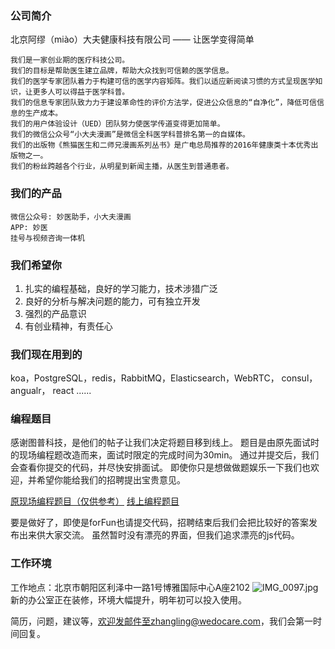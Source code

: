 ### 公司简介
北京阿缪（miào）大夫健康科技有限公司 —— 让医学变得简单

    我们是一家创业期的医疗科技公司。
    我们的目标是帮助医生建立品牌，帮助大众找到可信赖的医学信息。
    我们的医学专家团队着力于构建可信的医学内容矩阵。我们以适应新阅读习惯的方式呈现医学知识，让更多人可以得益于医学科普。
    我们的信息专家团队致力力于建设革命性的评价方法学，促进公众信息的“自净化”，降低可信信息的生产成本。
    我们的用户体验设计（UED）团队努力使医学传道变得更加简单。
    我们的微信公众号“小大夫漫画”是微信全科医学科普排名第一的自媒体。
    我们的出版物《熊猫医生和二师兄漫画系列丛书》是广电总局推荐的2016年健康类十本优秀出版物之一。
    我们的粉丝跨越各个行业，从明星到新闻主播，从医生到普通患者。

### 我们的产品
    微信公众号: 妙医助手，小大夫漫画
    APP: 妙医
    挂号与视频咨询一体机

### 我们希望你
1. 扎实的编程基础，良好的学习能力，技术涉猎广泛
2. 良好的分析与解决问题的能力，可有独立开发
3. 强烈的产品意识
4. 有创业精神，有责任心

### 我们现在用到的
koa，PostgreSQL，redis，RabbitMQ，Elasticsearch，WebRTC， consul， angualr， react ......

### 编程题目
感谢图普科技，是他们的帖子让我们决定将题目移到线上。
题目是由原先面试时的现场编程题改造而来，面试时限定的完成时间为30min。
通过并提交后，我们会查看你提交的代码，并尽快安排面试。
即使你只是想做做题娱乐一下我们也欢迎，并希望你能给我们的招聘提出宝贵意见。

[原现场编程题目（仅供参考）](https://of82sgnkm.qnssl.com/amdf-live-coding.pdf)
[线上编程题目](https://of82sgnkm.qnssl.com/amdf-js-201610.pdf)

要是做好了，即使是forFun也请提交代码，招聘结束后我们会把比较好的答案发布出来供大家交流。
虽然暂时没有漂亮的界面，但我们追求漂亮的js代码。

### 工作环境
工作地点：北京市朝阳区利泽中一路1号博雅国际中心A座2102
![IMG_0097.jpg](https://dn-cnode.qbox.me/FsmIWvYwl6y_ju_ROhF3-WC3K1FI "工作环境")
新的办公室正在装修，环境大幅提升，明年初可以投入使用。

简历，问题，建议等，欢迎发邮件至zhangling@wedocare.com，我们会第一时间回复。